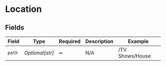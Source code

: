 # Location


## Fields

| Field              | Type               | Required           | Description        | Example            |
| ------------------ | ------------------ | ------------------ | ------------------ | ------------------ |
| `path`             | *Optional[str]*    | :heavy_minus_sign: | N/A                | /TV Shows/House    |
